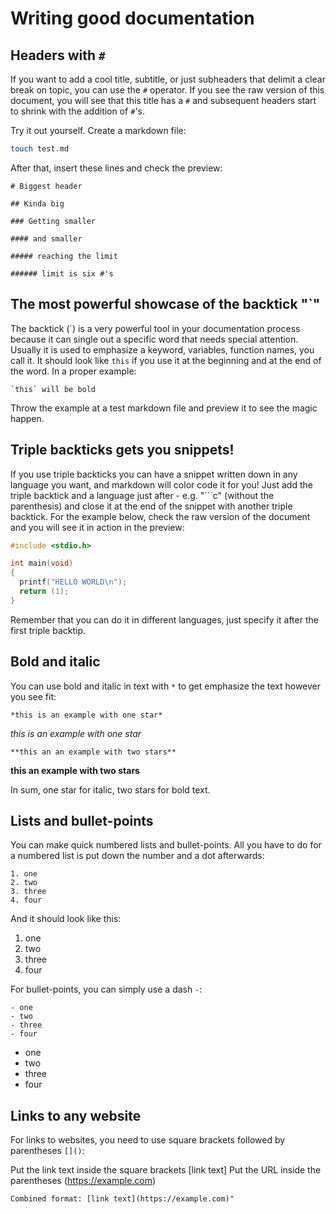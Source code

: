 # Writing good documentation

## Headers with `#`

If you want to add a cool title, subtitle, or just subheaders that delimit a clear break on topic, you can use the `#` operator. If you see the raw version of this document, you will see that this title has a `#` and subsequent headers start to shrink with the addition of `#`'s.

Try it out yourself. Create a markdown file:

```bash
touch test.md
```

After that, insert these lines and check the preview:

```
# Biggest header

## Kinda big

### Getting smaller

#### and smaller

##### reaching the limit

###### limit is six #'s
```

## The most powerful showcase of the backtick "`"

The backtick (`) is a very powerful tool in your documentation process because it can single out a specific word that needs special attention. Usually it is used to emphasize a keyword, variables, function names, you call it. It should look like ``this`` if you use it at the beginning and at the end of the word. In a proper example:

```
`this` will be bold
```

Throw the example at a test markdown file and preview it to see the magic happen.

## Triple backticks gets you snippets!

If you use triple backticks you can have a snippet written down in any language you want, and markdown will color code it for you! Just add the triple backtick and a language just after - e.g. "```c" (without the parenthesis) and close it at the end of the snippet with another triple backtick. For the example below, check the raw version of the document and you will see it in action in the preview:

```c
#include <stdio.h>

int main(void)
{
  printf("HELLO WORLD\n");
  return (1);
}
```

Remember that you can do it in different languages, just specify it after the first triple backtip.

## Bold and italic

You can use bold and italic in text with `*` to get emphasize the text however you see fit:

```
*this is an example with one star*
```
*this is an example with one star*

```
**this an an example with two stars**
```
**this an example with two stars**

In sum, one star for italic, two stars for bold text.

## Lists and bullet-points

You can make quick numbered lists and bullet-points. All you have to do for a numbered list is put down the number and a dot afterwards:

```
1. one
2. two
3. three
4. four
```

And it should look like this:

1. one
2. two
3. three
4. four

For bullet-points, you can simply use a dash `-`:

```
- one
- two
- three
- four
```

- one
- two
- three
- four

## Links to any website

For links to websites, you need to use square brackets followed by parentheses `[]()`:

Put the link text inside the square brackets [link text]
Put the URL inside the parentheses (https://example.com)
```
Combined format: [link text](https://example.com)"
```

